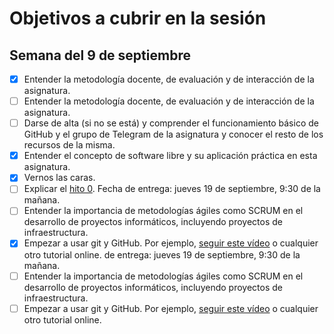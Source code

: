 # Objetivos a cubrir en la sesión

## Semana del 9 de septiembre
- [x] Entender la metodología docente, de evaluación y de interacción de la asignatura. 
- [ ] Entender la metodología docente, de evaluación y de interacción de la asignatura. 
- [ ] Darse de alta (si no se está) y comprender el funcionamiento básico de GitHub y el
   grupo de Telegram de la asignatura y conocer el resto de los recursos de la misma. 
- [x] Entender el concepto de software libre y su aplicación práctica en esta asignatura. 
- [x] Vernos las caras. 
- [ ] Explicar el
   [hito 0](http://jj.github.io/IV/documentos/proyecto/0.Repositorio). Fecha
   de entrega: jueves 19 de septiembre, 9:30 de la mañana. 
- [ ] Entender la importancia de metodologías ágiles como SCRUM en el
   desarrollo de proyectos informáticos, incluyendo proyectos de
   infraestructura. 
- [x] Empezar a usar git y GitHub. Por
   ejemplo,
   [seguir este vídeo](https://www.youtube.com/watch?v=gmXyJI01qa8) o
   cualquier otro tutorial online. 
   de entrega: jueves 19 de septiembre, 9:30 de la mañana. 
- [ ] Entender la importancia de metodologías ágiles como SCRUM en el
   desarrollo de proyectos informáticos, incluyendo proyectos de
   infraestructura. 
- [ ] Empezar a usar git y GitHub. Por
   ejemplo,
   [seguir este vídeo](https://www.youtube.com/watch?v=gmXyJI01qa8) o
   cualquier otro tutorial online. 
